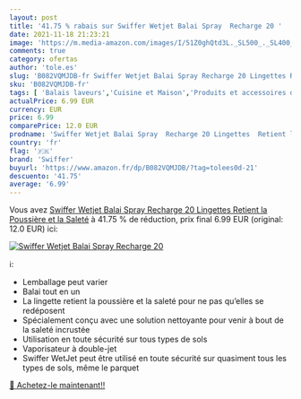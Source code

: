 ```yaml
---
layout: post
title: '41.75 % rabais sur Swiffer Wetjet Balai Spray  Recharge 20 '
date: 2021-11-18 21:23:21
image: 'https://m.media-amazon.com/images/I/51Z0ghQtd3L._SL500_._SL400_.jpg'
comments: true
category: ofertas
author: 'tole.es'
slug: 'B082VQMJDB-fr Swiffer Wetjet Balai Spray Recharge 20 Lingettes Retient...'
sku: 'B082VQMJDB-fr'
tags: [ 'Balais laveurs','Cuisine et Maison','Produits et accessoires de nettoyage','swiffer', ]
actualPrice: 6.99 EUR
currency: EUR
price: 6.99
comparePrice: 12.0 EUR
prodname: 'Swiffer Wetjet Balai Spray  Recharge 20 Lingettes  Retient la Poussière et la Saleté'
country: 'fr'
flag: '🇫🇷'
brand: 'Swiffer'
buyurl: 'https://www.amazon.fr/dp/B082VQMJDB/?tag=tolees0d-21'
descuento: '41.75'
average: '6.99'
---
```


Vous avez [Swiffer Wetjet Balai Spray  Recharge 20 Lingettes  Retient la Poussière et la Saleté](https://www.amazon.fr/dp/B082VQMJDB/?tag=tolees0d-21)  à  41.75 % de réduction, prix final  6.99 EUR (original: 12.0 EUR) ici:

[![Swiffer Wetjet Balai Spray  Recharge 20 ](https://m.media-amazon.com/images/I/51Z0ghQtd3L._SL500_._SL400_.jpg)](https://www.amazon.fr/dp/B082VQMJDB/?tag=tolees0d-21)

ℹ️:

- Lemballage peut varier
- Balai tout en un
- La lingette retient la poussière et la saleté pour ne pas qu’elles se redéposent
- Spécialement conçu avec une solution nettoyante pour venir à bout de la saleté incrustée
- Utilisation en toute sécurité sur tous types de sols
- Vaporisateur à double-jet
- Swiffer WetJet peut être utilisé en toute sécurité sur quasiment tous les types de sols, même le parquet

[🛒 Achetez-le maintenant!!](https://www.amazon.fr/dp/B082VQMJDB/?tag=tolees0d-21)
